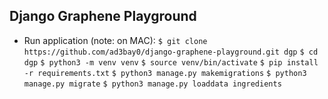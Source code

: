 ## Django Graphene Playground

- Run application (note: on MAC):
`$ git clone https://github.com/ad3bay0/django-graphene-playground.git dgp`
`$ cd dgp`
`$ python3 -m venv venv`
`$ source venv/bin/activate`
`$ pip install -r requirements.txt`
`$ python3 manage.py makemigrations`
`$ python3 manage.py migrate`
`$ python3 manage.py loaddata ingredients`